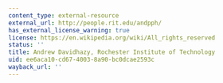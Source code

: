 ```yaml
---
content_type: external-resource
external_url: http://people.rit.edu/andpph/
has_external_license_warning: true
license: https://en.wikipedia.org/wiki/All_rights_reserved
status: ''
title: Andrew Davidhazy, Rochester Institute of Technology
uid: ee6aca10-cd67-4003-8a90-bc0dcae2593c
wayback_url: ''
---
```

